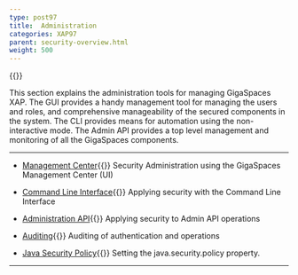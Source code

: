 ```yaml
---
type: post97
title:  Administration
categories: XAP97
parent: security-overview.html
weight: 500
---
```


{{<wbr>}}

This section explains the administration tools for managing GigaSpaces XAP. The GUI provides a handy management tool for managing the users and roles, and comprehensive manageability of the secured components in the system. The CLI provides means for automation using the non-interactive mode. The Admin API provides a top level management and monitoring of all the GigaSpaces components.


<hr/>

- [Management Center](./gigaspaces-management-center-ui-security.html){{<wbr>}}
Security Administration using the GigaSpaces Management Center (UI)


- [Command Line Interface](./command-line-interface-cli-security.html){{<wbr>}}
Applying security with the Command Line Interface

- [Administration API](./administration-and-monitoring-api-security.html){{<wbr>}}
Applying security to Admin API operations

- [Auditing](./auditing.html){{<wbr>}}
Auditing of authentication and operations

- [Java Security Policy](./java-security-policy-file.html){{<wbr>}}
Setting the java.security.policy property.
<hr/>

